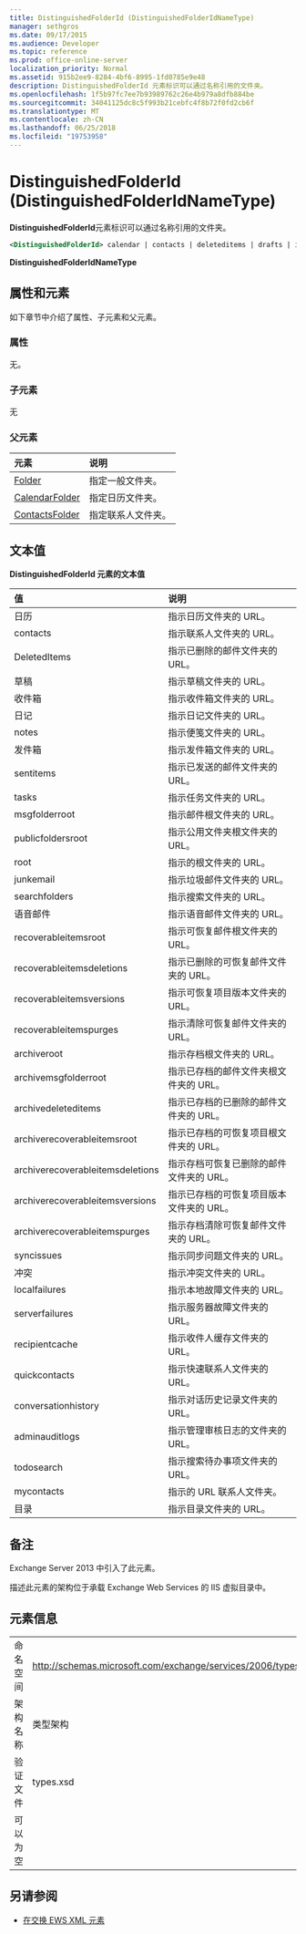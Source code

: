 ```yaml
---
title: DistinguishedFolderId (DistinguishedFolderIdNameType)
manager: sethgros
ms.date: 09/17/2015
ms.audience: Developer
ms.topic: reference
ms.prod: office-online-server
localization_priority: Normal
ms.assetid: 915b2ee9-8284-4bf6-8995-1fd0785e9e48
description: DistinguishedFolderId 元素标识可以通过名称引用的文件夹。
ms.openlocfilehash: 1f5b97fc7ee7b93989762c26e4b979a8dfb884be
ms.sourcegitcommit: 34041125dc8c5f993b21cebfc4f8b72f0fd2cb6f
ms.translationtype: MT
ms.contentlocale: zh-CN
ms.lasthandoff: 06/25/2018
ms.locfileid: "19753958"
---
```

# <a name="distinguishedfolderid-distinguishedfolderidnametype"></a>DistinguishedFolderId (DistinguishedFolderIdNameType)

**DistinguishedFolderId**元素标识可以通过名称引用的文件夹。 
  
```XML
<DistinguishedFolderId> calendar | contacts | deleteditems | drafts | inbox | journal | notes | outbox | sentitems | tasks | msgfolderroot | publicfoldersroot | root | junkemail | searchfolders | voicemail | recoverableitemsroot | recoverableitemsdeletions | recoverableitemsversions | recoverableitemspurges | archiveroot | archivemsgfolderroot | archivedeleteditems | archiverecoverableitemsroot | archiverecoverableitemsdeletions | archiverecoverableitemsversions | archiverecoverableitemspurges | syncissues | conflicts | localfailures | serverfailures | recipientcache | quickcontacts | conversationhistory | adminauditlogs | todosearch | mycontacts | directory | imcontactlist | peopleconnect</DistinguishedFolderId>
```

 **DistinguishedFolderIdNameType**
## <a name="attributes-and-elements"></a>属性和元素

如下章节中介绍了属性、子元素和父元素。
  
### <a name="attributes"></a>属性

无。
  
### <a name="child-elements"></a>子元素

无
  
### <a name="parent-elements"></a>父元素

|**元素**|**说明**|
|:-----|:-----|
|[Folder](folder.md) <br/> |指定一般文件夹。  <br/> |
|[CalendarFolder](calendarfolder.md) <br/> |指定日历文件夹。  <br/> |
|[ContactsFolder](contactsfolder.md) <br/> |指定联系人文件夹。  <br/> |
   
## <a name="text-value"></a>文本值

**DistinguishedFolderId 元素的文本值**

|**值**|**说明**|
|:-----|:-----|
|日历  <br/> |指示日历文件夹的 URL。  <br/> |
|contacts  <br/> |指示联系人文件夹的 URL。  <br/> |
|DeletedItems  <br/> |指示已删除的邮件文件夹的 URL。  <br/> |
|草稿  <br/> |指示草稿文件夹的 URL。  <br/> |
|收件箱  <br/> |指示收件箱文件夹的 URL。  <br/> |
|日记  <br/> |指示日记文件夹的 URL。  <br/> |
|notes  <br/> |指示便笺文件夹的 URL。  <br/> |
|发件箱  <br/> |指示发件箱文件夹的 URL。  <br/> |
|sentitems  <br/> |指示已发送的邮件文件夹的 URL。  <br/> |
|tasks  <br/> |指示任务文件夹的 URL。  <br/> |
|msgfolderroot  <br/> |指示邮件根文件夹的 URL。  <br/> |
|publicfoldersroot  <br/> |指示公用文件夹根文件夹的 URL。  <br/> |
|root  <br/> |指示的根文件夹的 URL。  <br/> |
|junkemail  <br/> |指示垃圾邮件文件夹的 URL。  <br/> |
|searchfolders  <br/> |指示搜索文件夹的 URL。  <br/> |
|语音邮件  <br/> |指示语音邮件文件夹的 URL。  <br/> |
|recoverableitemsroot  <br/> |指示可恢复邮件根文件夹的 URL。  <br/> |
|recoverableitemsdeletions  <br/> |指示已删除的可恢复邮件文件夹的 URL。  <br/> |
|recoverableitemsversions  <br/> |指示可恢复项目版本文件夹的 URL。  <br/> |
|recoverableitemspurges  <br/> |指示清除可恢复邮件文件夹的 URL。  <br/> |
|archiveroot  <br/> |指示存档根文件夹的 URL。  <br/> |
|archivemsgfolderroot  <br/> |指示已存档的邮件文件夹根文件夹的 URL。  <br/> |
|archivedeleteditems  <br/> |指示已存档的已删除的邮件文件夹的 URL。  <br/> |
|archiverecoverableitemsroot  <br/> |指示已存档的可恢复项目根文件夹的 URL。  <br/> |
|archiverecoverableitemsdeletions  <br/> |指示存档可恢复已删除的邮件文件夹的 URL。  <br/> |
|archiverecoverableitemsversions  <br/> |指示已存档的可恢复项目版本文件夹的 URL。  <br/> |
|archiverecoverableitemspurges  <br/> |指示存档清除可恢复邮件文件夹的 URL。  <br/> |
|syncissues  <br/> |指示同步问题文件夹的 URL。  <br/> |
|冲突  <br/> |指示冲突文件夹的 URL。  <br/> |
|localfailures  <br/> |指示本地故障文件夹的 URL。  <br/> |
|serverfailures  <br/> |指示服务器故障文件夹的 URL。  <br/> |
|recipientcache  <br/> |指示收件人缓存文件夹的 URL。  <br/> |
|quickcontacts  <br/> |指示快速联系人文件夹的 URL。  <br/> |
|conversationhistory  <br/> |指示对话历史记录文件夹的 URL。  <br/> |
|adminauditlogs  <br/> |指示管理审核日志的文件夹的 URL。  <br/> |
|todosearch  <br/> |指示搜索待办事项文件夹的 URL。  <br/> |
|mycontacts  <br/> |指示的 URL 联系人文件夹。  <br/> |
|目录  <br/> |指示目录文件夹的 URL。  <br/> |
   
## <a name="remarks"></a>备注

Exchange Server 2013 中引入了此元素。
  
描述此元素的架构位于承载 Exchange Web Services 的 IIS 虚拟目录中。
  
## <a name="element-information"></a>元素信息

|||
|:-----|:-----|
|命名空间  <br/> |http://schemas.microsoft.com/exchange/services/2006/types  <br/> |
|架构名称  <br/> |类型架构  <br/> |
|验证文件  <br/> |types.xsd  <br/> |
|可以为空  <br/> ||
   
## <a name="see-also"></a>另请参阅

- [在交换 EWS XML 元素](ews-xml-elements-in-exchange.md)

